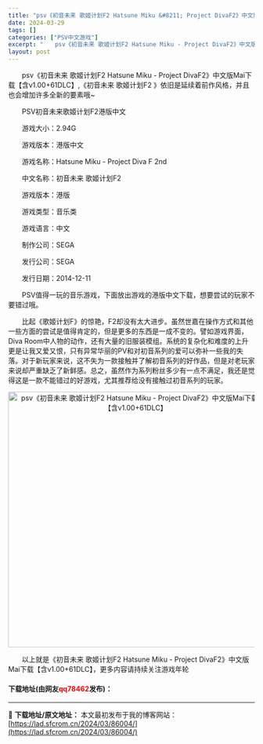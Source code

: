 ```yaml
---
title: "psv《初音未来 歌姬计划F2 Hatsune Miku &#8211; Project DivaF2》中文版Mai下载【含v1.00+61DLC】"
date: 2024-03-29
tags: []
categories: ["PSV中文游戏"]
excerpt: "　　psv《初音未来 歌姬计划F2 Hatsune Miku - Project DivaF2》中文版Mai下载【含v1.00+61DLC】,《初音未来 歌姬计划F2 》依旧是延续着前作风格，并且也会增加许多全新的要素哦~ 　　PSV初音未来歌姬计划F2港版中文 　　游戏大小：2.94G 　　游戏版&hellip;"
layout: post
---
```


 <p>　　psv《初音未来 歌姬计划F2 Hatsune Miku - Project DivaF2》中文版Mai下载【含v1.00+61DLC】,《初音未来 歌姬计划F2 》依旧是延续着前作风格，并且也会增加许多全新的要素哦~</p> <p>　　PSV初音未来歌姬计划F2港版中文</p> <p>　　游戏大小：2.94G</p> <p>　　游戏版本：港版中文</p> <p>　　游戏名称：Hatsune Miku - Project Diva F 2nd</p> <p>　　中文名称：初音未来 歌姬计划F2</p> <p>　　游戏版本：港版</p> <p>　　游戏类型：音乐类</p> <p>　　游戏语言：中文</p> <p>　　制作公司：SEGA</p> <p>　　发行公司：SEGA</p> <p>　　发行日期：2014-12-11</p> <p>　　PSV值得一玩的音乐游戏，下面放出游戏的港版中文下载，想要尝试的玩家不要错过哦。</p> <p>　　比起《歌姬计划F》的惊艳，F2却没有太大进步。虽然世嘉在操作方式和其他一些方面的尝试是值得肯定的，但是更多的东西是一成不变的。譬如游戏界面，Diva Room中人物的动作，还有大量的旧服装模组。系统的复杂化和难度的上升更是让我又爱又恨，只有异常华丽的PV和对初音系列的爱可以弥补一些我的失落。对于新玩家来说，这不失为一款接触并了解初音系列的好作品，但是对老玩家来说却严重缺乏了新鲜感。总之，虽然作为系列粉丝多少有一点不满足，我还是觉得这是一款不能错过的好游戏，尤其推荐给没有接触过初音系列的玩家。</p> <p align="center"><img align="" border="0" src="https://lad.sfcrom.cn/wp-content/uploads/2024/03/20240329_660671580056f.jpg" width="521" alt="psv《初音未来 歌姬计划F2 Hatsune Miku - Project DivaF2》中文版Mai下载【含v1.00+61DLC】" /></p> <p>　　以上就是《初音未来 歌姬计划F2 Hatsune Miku - Project DivaF2》中文版Mai下载【含v1.00+61DLC】，更多内容请持续关注游戏年轮</p> <p><h4>下载地址(由网友<font color="red">qq78462</font>发布)：</h4></p> 

---
📖 **下载地址/原文地址：** 本文最初发布于我的博客网站：[https://lad.sfcrom.cn/2024/03/86004/](https://lad.sfcrom.cn/2024/03/86004/)
